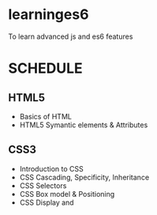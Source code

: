 # learninges6
To learn advanced js and es6 features

# SCHEDULE 
## HTML5 
  * Basics of HTML
  * HTML5 Symantic elements & Attributes 

## CSS3
  * Introduction to CSS 
  * CSS Cascading, Specificity, Inheritance
  * CSS Selectors
  * CSS Box model & Positioning 
  * CSS Display and 


